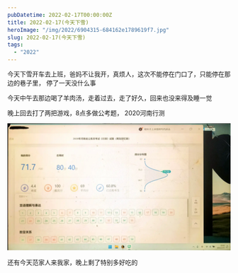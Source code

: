 ```yaml
---
pubDatetime: 2022-02-17T00:00:00Z
title: 2022-02-17(今天下雪)
heroImage: "/img/2022/6904315-684162e1789619f7.jpg"
slug: 2022-02-17(今天下雪)
tags:
  - "2022"
---
```


今天下雪开车去上班，爸妈不让我开，真烦人，这次不能停在门口了，只能停在那边的巷子里， 停了一天没什么事

今天中午去那边喝了羊肉汤，走着过去，走了好久，回来也没来得及睡一觉

晚上回去打了两把游戏，8点多做公考题， 2020河南行测

![](../../../../public/img/2022/6904315-684162e1789619f7.jpg)

还有今天范家人来我家，晚上剩了特别多好吃的
